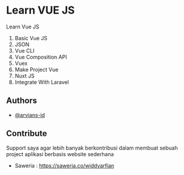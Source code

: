 # Learn VUE JS

Learn Vue JS

1. Basic Vue JS
2. JSON
3. Vue CLI
4. Vue Composition API
5. Vuex
6. Make Project Vue
7. Nuxt JS
8. Integrate With Laravel

## Authors

- [@arvians-id](https://www.github.com/arvians-id)

## Contribute
Support saya agar lebih banyak berkontribusi dalam membuat sebuah project aplikasi berbasis website sederhana

- Saweria : https://saweria.co/widdyarfian
